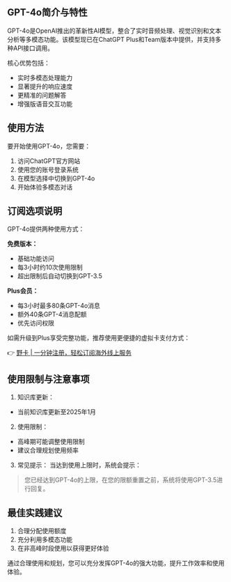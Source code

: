 ## **GPT-4o简介与特性**

GPT-4o是OpenAI推出的革新性AI模型，整合了实时音频处理、视觉识别和文本分析等多模态功能。该模型现已在ChatGPT Plus和Team版本中提供，并支持多种API接口调用。

核心优势包括：
- 实时多模态处理能力
- 显著提升的响应速度
- 更精准的问题解答
- 增强版语音交互功能

## **使用方法**

要开始使用GPT-4o，您需要：

1. 访问ChatGPT官方网站
2. 使用您的账号登录系统
3. 在模型选择中切换到GPT-4o
4. 开始体验多模态对话

## **订阅选项说明**

GPT-4o提供两种使用方式：

**免费版本：**
- 基础功能访问
- 每3小时约10次使用限制
- 超出限制后自动切换到GPT-3.5

**Plus会员：**
- 每3小时最多80条GPT-4o消息
- 额外40条GPT-4消息配额
- 优先访问权限

如需升级到Plus享受完整功能，推荐使用更便捷的虚拟卡支付方式：

👉 [野卡 | 一分钟注册，轻松订阅海外线上服务](https://bit.ly/bewildcard)

## **使用限制与注意事项**

1. 知识库更新：
- 当前知识库更新至2025年1月

2. 使用限制：
- 高峰期可能调整使用限制
- 建议合理规划使用频率

3. 常见提示：
当达到使用上限时，系统会提示：
> 您已经达到GPT-4o的上限，在您的限额重置之前，系统将使用GPT-3.5进行回复。

## **最佳实践建议**

1. 合理分配使用额度
2. 充分利用多模态功能
3. 在非高峰时段使用以获得更好体验

通过合理使用和规划，您可以充分发挥GPT-4o的强大功能，提升工作效率和使用体验。